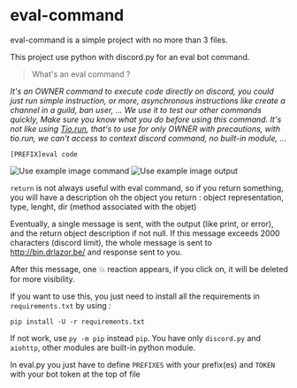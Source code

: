 # eval-command

eval-command is a simple project with no more than 3 files.

This project use python with discord.py for an eval bot command.

> What's an eval command ?

*It's an OWNER command to execute code directly on discord, you could just run simple instruction, or more, asynchronous instructions like create a channel in a guild, ban user, ...
We use it to test our other commands quickly,
Make sure you know what you do before using this command. It's not like using <a href="http://tio.run">Tio.run</a>, that's to use for only OWNER with precautions, with tio.run,
we can't access to context discord command, no built-in module, ...*

`[PREFIX]eval code`

![Use example image command](https://cdn.discordapp.com/attachments/711607976150171691/748192408532942848/unknown.png)
![Use example image output](https://cdn.discordapp.com/attachments/711607976150171691/748193180599713792/unknown.png)

`return` is not always useful with eval command, so if you return something, you will have a description oh the object you return : object representation, type, lenght, dir (method associated with the objet)

Eventually, a single message is sent, with the output (like print, or error), and the return object description if not null. If this message exceeds 2000 characters (discord limit), the whole message is sent to http://bin.drlazor.be/ and response sent to you.

After this message, one :boom: reaction appears, if you click on, it will be deleted for more visibility.

If you want to use this, you just need to install all the requirements in `requirements.txt` by using :
```
pip install -U -r requirements.txt
```

If not work, use `py -m pip` instead `pip`.
You have only `discord.py` and `aiohttp`, other modules are built-in python module.

In eval.py you just have to define `PREFIXES` with your prefix(es) and `TOKEN` with your bot token at the top of file
